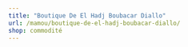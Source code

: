 ```yaml
---
title: "Boutique De El Hadj Boubacar Diallo"
url: /mamou/boutique-de-el-hadj-boubacar-diallo/
shop: commodité
---
```

